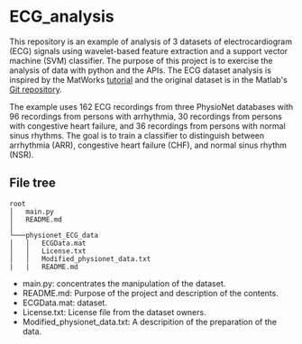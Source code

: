 # ECG_analysis
This repository is an example of analysis of 3 datasets of electrocardiogram (ECG) signals using wavelet-based feature extraction and a support vector machine (SVM) classifier. The purpose of this project is to exercise the analysis of data with python and the APIs. The ECG dataset analysis is inspired by the MatWorks [tutorial](https://www.mathworks.com/help/wavelet/ug/ecg-classification-using-wavelet-features.html) and the original dataset is in the Matlab's [Git repository](https://github.com/mathworks/physionet_ECG_data/). 

The example uses 162 ECG recordings from three PhysioNet databases with 96 recordings from persons with arrhythmia, 30 recordings from persons with congestive heart failure, and 36 recordings from persons with normal sinus rhythms. The goal is to train a classifier to distinguish between arrhythmia (ARR), congestive heart failure (CHF), and normal sinus rhythm (NSR). 

## File tree

```
root
│   main.py
│   README.md    
│
└───physionet_ECG_data
│   │   ECGData.mat
│   │   License.txt
│   │   Modified_physionet_data.txt
|   |   README.md
```

- main.py: concentrates the manipulation of the dataset.
- README.md: Purpose of the project and description of the contents.
- ECGData.mat: dataset.
- License.txt: License file from the dataset owners.
- Modified_physionet_data.txt: A descripition of the preparation of the data.




